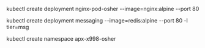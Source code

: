 kubectl create deployment nginx-pod-osher --image=nginx:alpine --port 80

kubectl create deployment messaging --image=redis:alpine --port 80 -l tier=msg

kubectl create namespace apx-x998-osher
